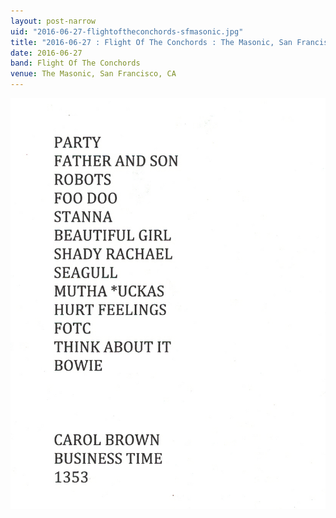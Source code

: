 ```yaml
---
layout: post-narrow
uid: "2016-06-27-flightoftheconchords-sfmasonic.jpg"
title: "2016-06-27 : Flight Of The Conchords : The Masonic, San Francisco, CA"
date: 2016-06-27
band: Flight Of The Conchords
venue: The Masonic, San Francisco, CA
---
```


<div class="showcase">
  <img src="/img/2016/06/20160627-FlightOfTheConchords-SFMasonic.jpg" alt="2016-06-27-flightoftheconchords-sfmasonic.jpg">
</div>
